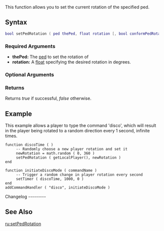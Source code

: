 This function allows you to set the current rotation of the specified ped.

Syntax
------

``` lua
bool setPedRotation ( ped thePed, float rotation [, bool conformPedRotation = false ] )         
```

### Required Arguments

-   **thePed:** The [ped](/ped.md "wikilink") to set the rotation of
-   **rotation:** A [float](/float.md "wikilink") specifying the desired rotation in degrees.

### Optional Arguments

### Returns

Returns *true* if successful, *false* otherwise.

Example
-------

<section name="Client" class="client" show="true">
This example allows a player to type the command 'disco', which will result in the player being rotated to a random direction every 1 second, infinite times.

    function discoTime ( )
         -- Randomly choose a new player rotation and set it
         newRotation = math.random ( 0, 360 )
         setPedRotation ( getLocalPlayer(), newRotation )
    end

    function initiateDiscoMode ( commandName )
         -- Trigger a random change in player rotation every second
         setTimer ( discoTime, 1000, 0 )
    end
    addCommandHandler ( "disco", initiateDiscoMode )

</section>
Changelog
---------

See Also
--------

[ru:setPedRotation](/ru:setPedRotation.md "wikilink")
